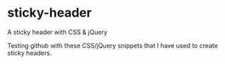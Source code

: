 # sticky-header
A sticky header with CSS &amp; jQuery

Testing github with these CSS/jQuery snippets that I have used to create sticky headers.